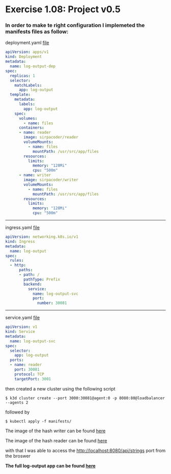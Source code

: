# Exercise 1.08: Project v0.5

### In order to make te right configuration I implemeted the manifests files as follow:

deployment.yaml [file](./log-output/manifests/deployment.yml)
```yaml
apiVersion: apps/v1
kind: Deployment
metadata:
  name: log-output-dep
spec:
  replicas: 1
  selector:
    matchLabels:
      app: log-output
  template:
    metadata:
      labels:
        app: log-output
    spec:
      volumes:
        - name: files
      containers:
      - name: reader
        image: sirpacoder/reader
        volumeMounts:
          - name: files
            mountPath: /usr/src/app/files
        resources:
          limits:
            memory: "128Mi"
            cpu: "500m"
      - name: writer
        image: sirpacoder/writer
        volumeMounts:
          - name: files
            mountPath: /usr/src/app/files
        resources:
          limits:
            memory: "128Mi"
            cpu: "500m"

```
___
ingress.yaml [file](./log-output/manifests/ingress.yaml)
```yaml
apiVersion: networking.k8s.io/v1
kind: Ingress
metadata:
  name: log-output
spec:
  rules:
  - http:
      paths:
      - path: /
        pathType: Prefix
        backend:
          service:
            name: log-output-svc
            port: 
              number: 30081
```
___
service.yaml [file](./log-output/manifests/service.yaml)

```yaml
apiVersion: v1
kind: Service
metadata:
  name: log-output-svc
spec:
  selector:
    app: log-output
  ports:
  - name: reader
    port: 30081
    protocol: TCP
    targetPort: 3001
```

then created a new cluster using the following script

```
$ k3d cluster create --port 3000:30081@agent:0 -p 8080:80@loadbalancer --agents 2
```
followed by
```
$ kubectl apply -f manifests/
```

The image of the hash writer can be found [here](https://hub.docker.com/r/sirpacoder/writer)

The image of the hash reader can be found [here](https://hub.docker.com/r/sirpacoder/reader)

with that I was able to access the [http://localhost:8080/api/strings](http://localhost:8080/api/strings) port from the broswer

**The full log-output app can be found [here](../exercise-1.10/log-output/)**